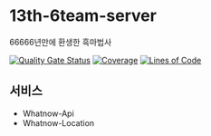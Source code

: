 # 13th-6team-server
66666년만에 환생한 흑마법사


[![Quality Gate Status](https://sonarcloud.io/api/project_badges/measure?project=depromeet_Whatnow-Api&metric=alert_status)](https://sonarcloud.io/summary/new_code?id=depromeet_Whatnow-Api)
[![Coverage](https://sonarcloud.io/api/project_badges/measure?project=depromeet_Whatnow-Api&metric=coverage)](https://sonarcloud.io/summary/new_code?id=depromeet_Whatnow-Api)
[![Lines of Code](https://sonarcloud.io/api/project_badges/measure?project=depromeet_Whatnow-Api&metric=ncloc)](https://sonarcloud.io/summary/new_code?id=depromeet_Whatnow-Api)


## 서비스
- Whatnow-Api
- Whatnow-Location



